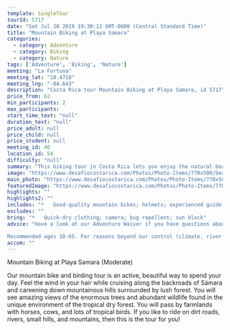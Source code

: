 ```yaml
---
template: SingleTour
tourId: 5717
date: "Sat Jul 20 2019 19:30:11 GMT-0600 (Central Standard Time)"
title: "Mountain Biking at Playa Samara"
categories: 
  - category: Adventure
  - category: Biking
  - category: Nature
tags: ['Adventure', 'Biking', 'Nature']
meeting: "La Fortuna"
meeting_lat: "10.4718"
meeting_lng: "-84.643"
description: "Costa Rica tour Mountain Biking at Playa Samara, id 5717"
price_from: 62
min_participants: 2
max_participants: 
start_time_text: "null"
duration_text: "null"
price_adult: null
price_child: null
price_student: null
meeting_id: 40
location_id: 54
difficulty: "null"
summary: "This biking tour in Costa Rica lets you enjoy the natural beauty of Playa Samara in a fun and entertaining way! Bike through the lush scenery of some of Costa Rica's most-secluded places."
image: "https://www.desafiocostarica.com/Photos/Photo-Items/770x500/beach-and-mountain-biking-tour-moderate-1.jpg"
main_photo: "https://www.desafiocostarica.com/Photos/Photo-Items/770x500/beach-and-mountain-biking-tour-moderate-1.jpg"
featuredImage: "https://www.desafiocostarica.com/Photos/Photo-Items/770x500/beach-and-mountain-biking-tour-moderate-1.jpg"
highlights: ""
highlights2: ""
includes: "*   Good-quality mountain bikes; helmets; experienced guide; fruit; water"
excludes: ""
bring: "*   Quick-dry clothing; camera; bug repellent; sun block"
advice: "Have a look at our Adventure Waiver if you have questions about our Costa Rica adventure tour policies.

Recommended ages 10-65. For reasons beyond our control (climate, river levels, etc.), we may change to a more-suitable tour with an equal or similar adventure-appeal or offer other tour options so you don't miss out on a fun day in Costa Rica. We reserve the right to cancel a trip due to unfavorable conditions & will only run a tour according to our policies. Full refund is given if (on rare occasion) no tour is run. This adventure involves some inherent risk and physical exertion, so you must be in good physical conditions!"
accom: ""
---
```

Mountain Biking at Playa Samara (Moderate)

Our mountain bike and birding tour is an active, beautiful way to spend your day. Feel the wind in your hair while cruising along the backroads of Sámara and careening down mountainous hills surrounded by lush forest. You will see amazing views of the enormous trees and abundant wildlife found in the unique environment of the tropical dry forest. You will pass by farmlands with horses, cows, and lots of tropical birds. If you like to ride on dirt roads, rivers, small hills, and mountains, then this is the tour for you!